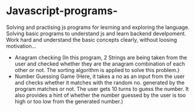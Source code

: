 # Javascript-programs-
Solving and practising js programs for lesrning and exploring the language. 
Solving basic programs to understand js and learn backend develpoment.
Work hard and understand the basic concepts clearly, without loosing motivation...


* Anagram checking
      (In this program, 2 Strings are being taken from the user and checked whether they are the anagram combination of each other or not.          The sorting algorithm is applied to solve this problem.)
* Number Guessing Game
    (Here, it takes a no as an input from the user and checks whether it matches with the random no. generated by the program matches or not. The user gets 10 turns to guess the number. It also provides a hint of whether the number guessed by the user is too high or too low from the generated number.)
